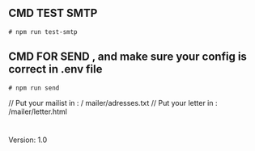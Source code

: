 ## CMD TEST SMTP

    # npm run test-smtp

## CMD FOR SEND , and make sure your config is correct in .env file

    # npm run send

// Put your mailist in : / mailer/adresses.txt
// Put your letter in : /mailer/letter.html

#

Version: 1.0
